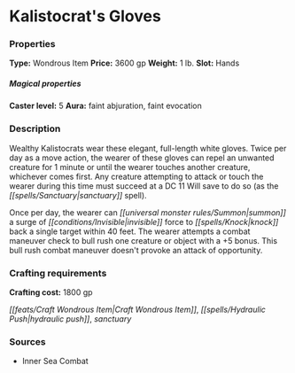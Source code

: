 ﻿---
Title: "Kalistocrat's Gloves"
Type: "Wondrous Item"
Price: "3600 gp"
Weight: "1 lb."
Slot: "Hands"
Caster level: "5"
Aura: "faint abjuration, faint evocation"
Description: |
  "Wealthy Kalistocrats wear these elegant, full-length white gloves. Twice per day as a move action, the wearer of these gloves can repel an unwanted creature for 1 minute or until the wearer touches another creature, whichever comes first. Any creature attempting to attack or touch the wearer during this time must succeed at a DC 11 Will save to do so (as the _sanctuary_ spell).
  Once per day, the wearer can summon a surge of invisible force to knock back a single target within 40 feet. The wearer attempts a combat maneuver check to bull rush one creature or object with a +5 bonus. This bull rush combat maneuver doesn't provoke an attack of opportunity."
Crafting cost: "1800 gp"
Sources: "['Inner Sea Combat']"
---

# Kalistocrat's Gloves

### Properties

**Type:** Wondrous Item **Price:** 3600 gp **Weight:** 1 lb. **Slot:** Hands

##### Magical properties

**Caster level:** 5 **Aura:** faint abjuration, faint evocation

### Description

Wealthy Kalistocrats wear these elegant, full-length white gloves. Twice per day as a move action, the wearer of these gloves can repel an unwanted creature for 1 minute or until the wearer touches another creature, whichever comes first. Any creature attempting to attack or touch the wearer during this time must succeed at a DC 11 Will save to do so (as the _[[spells/Sanctuary|sanctuary]]_ spell).

Once per day, the wearer can _[[universal monster rules/Summon|summon]]_ a surge of _[[conditions/Invisible|invisible]]_ force to _[[spells/Knock|knock]]_ back a single target within 40 feet. The wearer attempts a combat maneuver check to bull rush one creature or object with a +5 bonus. This bull rush combat maneuver doesn't provoke an attack of opportunity.

### Crafting requirements

**Crafting cost:** 1800 gp

_[[feats/Craft Wondrous Item|Craft Wondrous Item]]_, _[[spells/Hydraulic Push|hydraulic push]]_, _sanctuary_

### Sources

* Inner Sea Combat